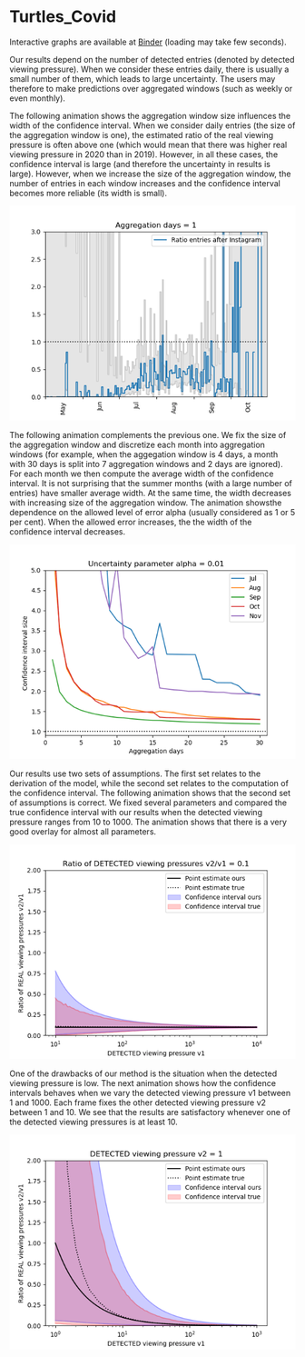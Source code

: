 # Turtles_Covid
 
Interactive graphs are available at [Binder](https://mybinder.org/v2/gh/sadda/Turtles_Covid/HEAD?labpath=notebooks%2Fexample.ipynb) (loading may take few seconds).

Our results depend on the number of detected entries (denoted by detected viewing pressure). When we consider these entries daily, there is usually a small number of them, which leads to large uncertainty. The users may therefore to make predictions over aggregated windows (such as weekly or even monthly).

The following animation shows the aggregation window size influences the width of the confidence interval. When we consider daily entries (the size of the aggregation window is one), the estimated ratio of the real viewing pressure is often above one (which would mean that there was higher real viewing pressure in 2020 than in 2019). However, in all these cases, the confidence interval is large (and therefore the uncertainty in results is large). However, when we increase the size of the aggregation window, the number of entries in each window increases and the confidence interval becomes more reliable (its width is small).

![](figures/aggr.gif)




The following animation complements the previous one. We fix the size of the aggregation window and discretize each month into aggregation windows (for example, when the aggegation window is 4 days, a month with 30 days is split into 7 aggregation windows and 2 days are ignored). For each month we then compute the average width of the confidence interval. It is not surprising that the summer months (with a large number of entries) have smaller average width. At the same time, the width decreases with increasing size of the aggregation window. The animation showsthe dependence on the allowed level of error alpha (usually considered as 1 or 5 per cent). When the allowed error increases, the the width of the confidence interval decreases.

![](figures/alpha.gif)




Our results use two sets of assumptions. The first set relates to the derivation of the model, while the second set relates to the computation of the confidence interval. The following animation shows that the second set of assumptions is correct. We fixed several parameters and compared the true confidence interval with our results when the detected viewing pressure ranges from 10 to 1000. The animation shows that there is a very good overlay for almost all parameters. 

![](figures/confidence1.gif)



One of the drawbacks of our method is the situation when the detected viewing pressure is low. The next animation shows how the confidence intervals behaves when we vary the detected viewing pressure v1 between 1 and 1000. Each frame fixes the other detected viewing pressure v2 between 1 and 10. We see that the results are satisfactory whenever one of the detected viewing pressures is at least 10.

![](figures/confidence2.gif)
